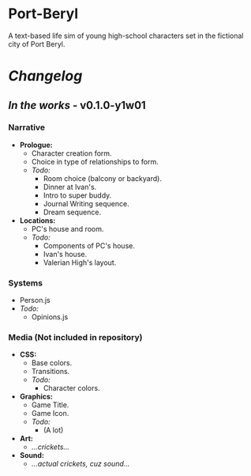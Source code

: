 # **Port-Beryl**

A text-based life sim of young high-school characters set in the fictional city of Port Beryl.

##

# *Changelog*
## *In the works* - v0.1.0-y1w01

### Narrative
- **Prologue:**
  - Character creation form.
  - Choice in type of relationships to form.
  - *Todo:*
    - Room choice (balcony or backyard).
    - Dinner at Ivan's.
    - Intro to super buddy.
    - Journal Writing sequence.
    - Dream sequence.
- **Locations:**
  - PC's house and room.
  - *Todo:*
    - Components of PC's house.
    - Ivan's house.
    - Valerian High's layout.

### Systems
- Person.js
- *Todo:*
  - Opinions.js

### Media (Not included in repository)
- **CSS:**
  - Base colors.
  - Transitions.
  - *Todo:*
    - Character colors.
- **Graphics:**
  - Game Title.
  - Game Icon.
  - *Todo:*
    - (A lot)
- **Art:**
  - *...crickets...*
- **Sound:**
  - *...actual crickets, cuz sound...*

##
